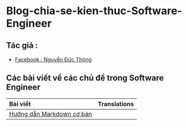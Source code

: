 # Blog-chia-se-kien-thuc-Software-Engineer

## Tác giả :  
- [Facebook : Nguyễn Đức Thông](https://www.facebook.com/1824ttd)

## Các bài viết về các chủ đề trong Software Engineer 
| Bài viết                 | Translations | 
| :---                     |         ---: |  
|[Hưỡng dẫn Markdown cơ bản](https://github.com/thong2802/Learn-MarkDown)                   |              | 
